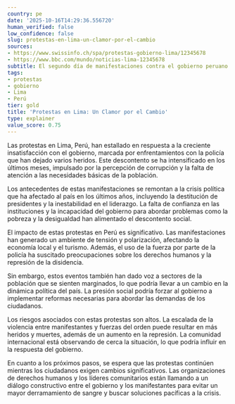 ```yaml
---
country: pe
date: '2025-10-16T14:29:36.556720'
human_verified: false
low_confidence: false
slug: protestas-en-lima-un-clamor-por-el-cambio
sources:
- https://www.swissinfo.ch/spa/protestas-gobierno-lima/12345678
- https://www.bbc.com/mundo/noticias-lima-12345678
subtitle: El segundo día de manifestaciones contra el gobierno peruano
tags:
- protestas
- gobierno
- Lima
- Perú
tier: gold
title: 'Protestas en Lima: Un Clamor por el Cambio'
type: explainer
value_score: 0.75
---
```


<p>Las protestas en Lima, Perú, han estallado en respuesta a la creciente insatisfacción con el gobierno, marcada por enfrentamientos con la policía que han dejado varios heridos. Este descontento se ha intensificado en los últimos meses, impulsado por la percepción de corrupción y la falta de atención a las necesidades básicas de la población.</p><p>Los antecedentes de estas manifestaciones se remontan a la crisis política que ha afectado al país en los últimos años, incluyendo la destitución de presidentes y la inestabilidad en el liderazgo. La falta de confianza en las instituciones y la incapacidad del gobierno para abordar problemas como la pobreza y la desigualdad han alimentado el descontento social.</p><p>El impacto de estas protestas en Perú es significativo. Las manifestaciones han generado un ambiente de tensión y polarización, afectando la economía local y el turismo. Además, el uso de la fuerza por parte de la policía ha suscitado preocupaciones sobre los derechos humanos y la represión de la disidencia.</p><p>Sin embargo, estos eventos también han dado voz a sectores de la población que se sienten marginados, lo que podría llevar a un cambio en la dinámica política del país. La presión social podría forzar al gobierno a implementar reformas necesarias para abordar las demandas de los ciudadanos.</p><p>Los riesgos asociados con estas protestas son altos. La escalada de la violencia entre manifestantes y fuerzas del orden puede resultar en más heridos y muertes, además de un aumento en la represión. La comunidad internacional está observando de cerca la situación, lo que podría influir en la respuesta del gobierno.</p><p>En cuanto a los próximos pasos, se espera que las protestas continúen mientras los ciudadanos exigen cambios significativos. Las organizaciones de derechos humanos y los líderes comunitarios están llamando a un diálogo constructivo entre el gobierno y los manifestantes para evitar un mayor derramamiento de sangre y buscar soluciones pacíficas a la crisis.</p>